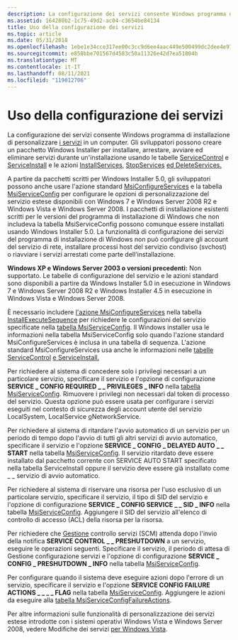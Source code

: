```yaml
---
description: La configurazione dei servizi consente Windows programma di installazione di personalizzare i servizi in un computer.
ms.assetid: 164280b2-1c75-49d2-ac04-c3654be84134
title: Uso della configurazione dei servizi
ms.topic: article
ms.date: 05/31/2018
ms.openlocfilehash: 1ebe1e34cce317ee00c3cc9d6ee4aac449e500499dc2dee4e97df65ba91bca2a
ms.sourcegitcommit: e858bbe701567d4583c50a11326e42d7ea51804b
ms.translationtype: MT
ms.contentlocale: it-IT
ms.lasthandoff: 08/11/2021
ms.locfileid: "119012706"
---
```

# <a name="using-services-configuration"></a>Uso della configurazione dei servizi

La configurazione dei servizi consente Windows programma di installazione di personalizzare [i servizi](../services/services.md) in un computer. Gli sviluppatori possono creare un pacchetto Windows Installer per installare, arrestare, avviare ed eliminare servizi durante un'installazione usando le tabelle [ServiceControl](servicecontrol-table.md) e [ServiceInstall](serviceinstall-table.md) e le azioni [InstallServices](installservices-action.md), [StopServices](stopservices-action.md) [ed DeleteServices.](deleteservices-action.md)

A partire da pacchetti scritti per Windows Installer 5.0, gli sviluppatori possono anche usare l'azione standard [MsiConfigureServices](msiconfigureservices-action.md) e la tabella [MsiServiceConfig](msiserviceconfig-table.md) per configurare le opzioni di personalizzazione del servizio estese disponibili con Windows 7 e Windows Server 2008 R2 e Windows Vista e Windows Server 2008. I pacchetti di installazione esistenti scritti per le versioni del programma di installazione di Windows che non includeva la tabella MsiServiceConfig possono comunque essere installati usando Windows Installer 5.0. La funzionalità di configurazione dei servizi del programma di installazione di Windows non può configurare gli account del servizio di rete, installare processi host del servizio condiviso (svchost) o riavviare i servizi arrestati come parte dell'installazione.

**Windows XP e Windows Server 2003 o versioni precedenti:** Non supportato. Le tabelle di configurazione del servizio e le azioni standard sono disponibili a partire da Windows Installer 5.0 in esecuzione in Windows 7 e Windows Server 2008 R2 e Windows Installer 4.5 in esecuzione in Windows Vista e Windows Server 2008.

È necessario includere [l'azione MsiConfigureServices](msiconfigureservices-action.md) nella tabella [InstallExecuteSequence](installexecutesequence-table.md) per richiedere le configurazioni del servizio specificate nella [tabella MsiServiceConfig](msiserviceconfig-table.md). Il Windows installer usa le informazioni nella tabella MsiServiceConfig solo quando l'azione standard MsiConfigureServices è inclusa in una tabella di sequenza. L'azione standard MsiConfigureServices usa anche le informazioni nelle [tabelle ServiceControl](servicecontrol-table.md) [e ServiceInstall.](serviceinstall-table.md)

Per richiedere al sistema di concedere solo i privilegi necessari a un particolare servizio, specificare il servizio e l'opzione di configurazione **SERVICE \_ CONFIG REQUIRED \_ \_ PRIVILEGES \_ INFO** nella [tabella MsiServiceConfig](msiserviceconfig-table.md). Rimuovere i privilegi non necessari dal token di processo del servizio. Questa opzione può essere usata per configurare i servizi eseguiti nel contesto di sicurezza degli account utente del servizio LocalSystem, LocalService [o](../services/service-user-accounts.md)NetworkService.

Per richiedere al sistema di ritardare l'avvio automatico di un servizio per un periodo di tempo dopo l'avvio di tutti gli altri servizi di avvio automatico, specificare il servizio e l'opzione **SERVICE \_ CONFIG \_ DELAYED AUTO \_ \_ START** nella tabella [MsiServiceConfig](msiserviceconfig-table.md). Il servizio ritardato deve essere installato dal pacchetto corrente con SERVICE AUTO START specificato nella tabella ServiceInstall oppure il servizio deve essere già installato come \_ \_ servizio di avvio automatico. [](serviceinstall-table.md)

Per richiedere al sistema di riservare una risorsa per l'uso esclusivo di un particolare servizio, specificare il servizio, il tipo di SID del servizio e l'opzione di configurazione **SERVICE \_ CONFIG SERVICE \_ \_ SID \_ INFO** nella tabella [MsiServiceConfig](msiserviceconfig-table.md). Aggiungere il SID del servizio all'elenco di controllo di accesso (ACL) della risorsa per la risorsa.

Per richiedere che [Gestione](../services/service-control-manager.md) controllo servizi (SCM) attenda dopo l'invio della notifica **SERVICE CONTROL \_ \_ PRESHUTDOWN** a un servizio, eseguire le operazioni seguenti. Specificare il servizio, il periodo di attesa di Gestione configurazione servizi e l'opzione di configurazione **SERVICE \_ CONFIG \_ PRESHUTDOWN \_ INFO** nella tabella [MsiServiceConfig](msiserviceconfig-table.md).

Per configurare quando il sistema deve eseguire azioni dopo l'errore di un servizio, specificare il servizio e l'opzione **SERVICE CONFIG FAILURE ACTIONS \_ \_ \_ \_ FLAG** nella tabella [MsiServiceConfig](msiserviceconfig-table.md). Aggiungere le azioni da eseguire alla [tabella MsiServiceConfigFailureActions](msiserviceconfigfailureactions-table.md).

Per altre informazioni sulle funzionalità di personalizzazione dei servizi estese introdotte con i sistemi operativi Windows Vista e Windows Server 2008, vedere Modifiche dei servizi [per Windows Vista](../services/service-changes-for-windows-vista.md).

 

 
